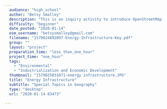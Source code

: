 ```yaml
---
  audience: "high_school"
  author: "Betsy Smalley"
  description: "This is an inquiry activity to introduce OpenStreetMap users to energy generation and transmission using OpenInfraMap."
  difficulty: "beginner"
  date_posted: "2020-01-14"
  osm_username: "betsysmalley@gmail.com"
  filename: "1579024892097-Energy-Infrastructure-Key.pdf"
  group: ""
  layout: "project"
  preparation_time: "less_than_one_hour"
  project_time: "one_hour"
  tags: 
    - "Environmental"
    - "Industrialization and Economic Development"
  thumbnail: "1579025031071-energy infrastructure.JPG"
  title: "Energy Infrastructure"
  subtitle: "Special Topics in Geography"
  type: "desktop"
  url: "2020-01-14-93473"

---
```

